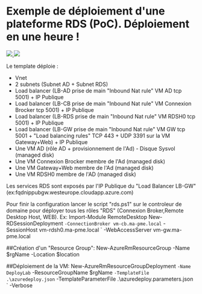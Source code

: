 # Exemple de déploiement d'une plateforme RDS (PoC). Déploiement en une heure !

<a href="https://portal.azure.com/#create/Microsoft.Template/uri/https%3A%2F%2Fraw.githubusercontent.com%2FPierre-Chesne%2Fazure%2Fmaster%2Fazure-quickstart-templates%2F104-Env-RDSv1%2Fazuredeploy.json" target="_blank">
    <img src="http://azuredeploy.net/deploybutton.png"/>
</a>
<a href="http://armviz.io/#/?load=https%3A%2F%2Fraw.githubusercontent.com%2FPierre-Chesne%2Fazure%2Fmaster%2Fazure-quickstart-templates%2F104-Env-RDSv1%2Fazuredeploy.json" target="_blank">
    <img src="http://armviz.io/visualizebutton.png"/>
</a>

Le template déploie :
- Vnet
- 2 subnets (Subnet AD + Subnet RDS)
- Load balancer (LB-AD prise de main "Inbound Nat rule" VM AD tcp 5001) + IP Publique
- Load balancer (LB-CB prise de main "Inbound Nat rule" VM Connexion Brocker tcp 5001) + IP Publique
- Load balancer (LB-RDS prise de main "Inbound Nat rule" VM RDSH0 tcp 5001) + IP Publique
- Load balancer (LB-GW prise de main "Inbound Nat rule" VM GW tcp 5001 + "Load balancing rules" TCP 443 + UDP 3391 sur la VM Gateway+Web) + IP Publique
- Une VM AD (rôle AD + provisionnement de l'Ad) - Disque Sysvol (managed disk)
- Une VM Connexion Brocker membre de l'Ad (managed disk)
- Une VM Gateway+Web membre de l'Ad (managed disk)
- Une VM RDSH0 membre de l'AD (managed disk)

Les services RDS sont exposés par l'IP Publique du "Load Balancer LB-GW"   (ex:fqdnippubgw.westeurope.cloudapp.azure.com)

Pour finir la configuration lancer le script "rds.ps1" sur le controleur de domaine pour déployer tous les rôles "RDS" (Connexion Broker,Remote Desktop Host, WEB).
Ex:
Import-Module RemoteDesktop
New-RDSessionDeployment `
 -ConnectionBroker vm-cb.ma-pme.local `
 -SessionHost vm-rdsh0.ma-pme.local `
 -WebAccessServer vm-gw.ma-pme.local

##Création d'un "Resource Group":
New-AzureRmResourceGroup -Name $rgName -Location $location

##Déploiement de la VM:
New-AzureRmResourceGroupDeployment `
-Name DeployLab `
-ResourceGroupName $rgName `
-TemplateFile .\azuredeploy.json `
-TemplateParameterFile .\azuredeploy.parameters.json `
-Verbose

